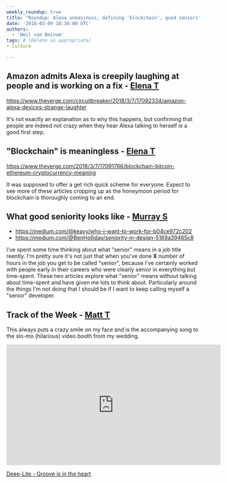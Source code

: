 ```yaml
---
weekly_roundup: true
title: "Roundup: Alexa uneasiness, defining 'blockchain', good seniority"
date: '2018-03-09 18:30:00 UTC'
authors:
  - 'Neil van Beinum'
tags: # (Delete as appropriate)
- Culture

---
```


## Amazon admits Alexa is creepily laughing at people and is working on a fix - [Elena T](/people#elena-tanasoiu)

https://www.theverge.com/circuitbreaker/2018/3/7/17092334/amazon-alexa-devices-strange-laughter

It's not exactly an explanation as to why this happens, but confirming that people are indeed not crazy
when they hear Alexa talking to herself is a good first step. 

## "Blockchain" is meaningless - [Elena T](/people#elena-tanasoiu)

https://www.theverge.com/2018/3/7/17091766/blockchain-bitcoin-ethereum-cryptocurrency-meaning

It was supposed to offer a get rich quick scheme for everyone. Expect to see more of these articles cropping 
up as the honeymoon period for blockchain is thoroughly coming to an end. 

## What good seniority looks like - [Murray S](/people#murray-steele)

* https://medium.com/@keavy/who-i-want-to-work-for-b04ce972c202
* https://medium.com/@BenHolliday/seniority-in-design-5169a39465c8

I've spent some time thinking about what "senior" means in a job title
reently.  I'm pretty sure it's not just that when you've done 𝐗 number
of hours in the job you get to be called "senior", because I've certainly
worked with people early in their careers who were clearly senior in
everything but time-spent.  These two articles explore what "senior"
means without talking about time-spent and have given me lots
to think about.  Particularly around the things I'm not doing that I 
should be if I want to keep calling myself a "senior" developer.

## Track of the Week - [Matt T](/people#matt-turrell)

This always puts a crazy smile on my face and is the accompanying song to the slo-mo (hilarious) video booth from my wedding.

<iframe width="560" height="315" src="https://www.youtube.com/embed/etviGf1uWlg" frameborder="0" allow="autoplay; encrypted-media" allowfullscreen></iframe>

[Deee-Lite - Groove is in the heart](https://www.youtube.com/watch?v=etviGf1uWlg)
